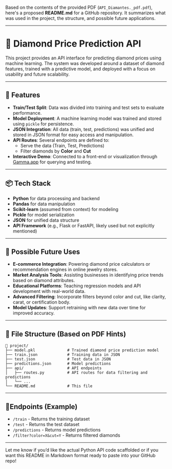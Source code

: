 Based on the contents of the provided PDF (`API_Diamantes._pdf.pdf`), here's a proposed **README.md** for a GitHub repository. It summarizes what was used in the project, the structure, and possible future applications.

---

# 💎 Diamond Price Prediction API

This project provides an API interface for predicting diamond prices using machine learning. The system was developed around a dataset of diamond features, trained with a predictive model, and deployed with a focus on usability and future scalability.

---

## 🚀 Features

- **Train/Test Split**: Data was divided into training and test sets to evaluate performance.
- **Model Deployment**: A machine learning model was trained and stored using `pickle` for persistence.
- **JSON Integration**: All data (train, test, predictions) was unified and stored in JSON format for easy access and manipulation.
- **API Routes**: Several endpoints are defined to:
  - Serve the data (Train, Test, Predictions)
  - Filter diamonds by **Color** and **Cut**
- **Interactive Demo**: Connected to a front-end or visualization through [Gamma.app](https://gamma.app) for querying and testing.

---

## 📦 Tech Stack

- **Python** for data processing and backend
- **Pandas** for data manipulation
- **Scikit-learn** (assumed from context) for modeling
- **Pickle** for model serialization
- **JSON** for unified data structure
- **API Framework** (e.g., Flask or FastAPI, likely used but not explicitly mentioned)

---

## 🔮 Possible Future Uses

- **E-commerce Integration**: Powering diamond price calculators or recommendation engines in online jewelry stores.
- **Market Analysis Tools**: Assisting businesses in identifying price trends based on diamond attributes.
- **Educational Platforms**: Teaching regression models and API development with real-world data.
- **Advanced Filtering**: Incorporate filters beyond color and cut, like clarity, carat, or certification body.
- **Model Updates**: Support retraining with new data over time for improved accuracy.

---

## 📂 File Structure (Based on PDF Hints)

```
📁 project/
├── model.pkl              # Trained diamond price prediction model
├── train.json             # Training data in JSON
├── test.json              # Test data in JSON
├── predictions.json       # Model predictions
├── api/                   # API endpoints
│   ├── routes.py          # API routes for data filtering and predictions
│   └── ...
└── README.md              # This file
```

---

## 📍Endpoints (Example)

- `/train` - Returns the training dataset
- `/test` - Returns the test dataset
- `/predictions` - Returns model predictions
- `/filter?color=X&cut=Y` - Returns filtered diamonds

---

Let me know if you’d like the actual Python API code scaffolded or if you want this README in Markdown format ready to paste into your GitHub repo!
